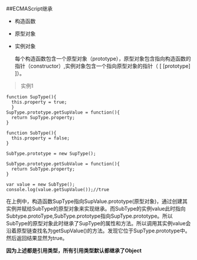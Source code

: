 ##ECMAScript继承

+ 构造函数
+ 原型对象
+ 实例对象

  每个构造函数包含一个原型对象（prototype），原型对象包含指向构造函数的指针（constructor）,实例对象包含一个指向原型对象的指针（ [ [prototype] ]）。
>实例1
```
function SupType(){
  this.property = true;
  }
SupType.prototype.getSupValue = function(){
  return SupType.property;
}

function SubType(){
  this.property = false;
}

SubType.prototype = new SupType();

SubType.prototype.getSubValue = function(){
  return SubType.property;
}

var value = new SubType();
console.log(value.getSupValue());//true

```
在上例中，构造函数SupType指向SupValue.prototype(原型对象)，通过创建其实例并赋给SubType的原型对象来实现继承。而SubType的实例value此时指向Subtype.protoType,SubType.prototype指向SupType.prototype。所以SubType的原型对象此时继承了SupType的属性和方法。所以调用其实例value会沿着原型链查找名为getSupValue()的方法。发现它位于SupType.prototype中。然后返回结果显然为true。

**因为上述都是引用类型，所有引用类型默认都继承了Object**
